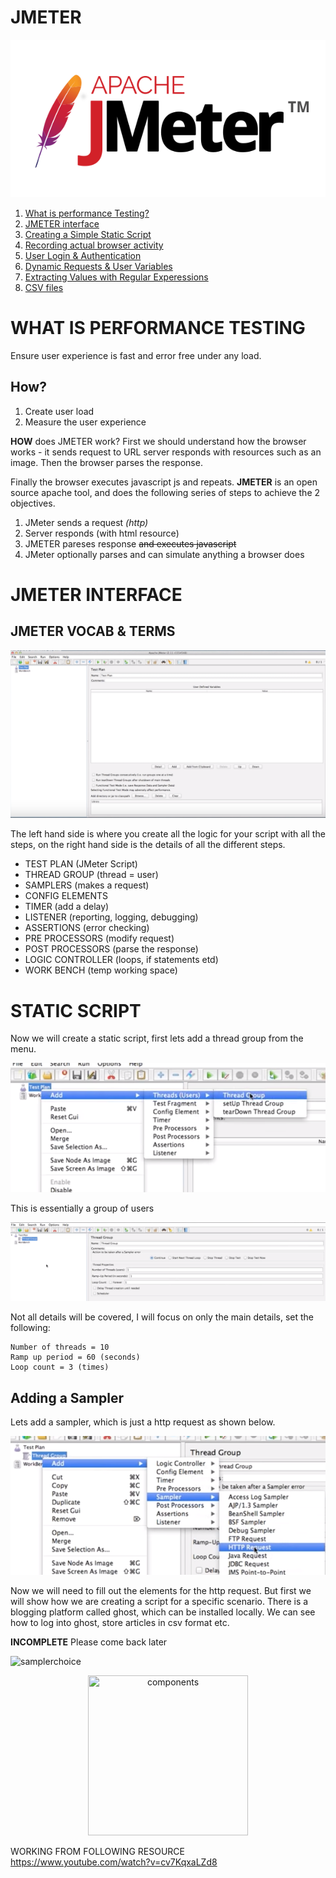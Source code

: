 # JMETER 

![jmeter icon](images/jmeter.jpg) 

1. [What is performance Testing?](#WHAT-IS-PERFORMANCE-TESTING)
2. [JMETER interface](#JMETER-INTERFACE)
3. [Creating a Simple Static Script](#STATIC-SCRIPT)
4. [Recording actual browser activity](#)
5. [User Login & Authentication](#)
6. [Dynamic Requests & User Variables](#)
7. [Extracting Values with Regular Experessions](#)
8. [CSV files](#)


# WHAT IS PERFORMANCE TESTING

Ensure user experience is fast and error free under any load.

## How?

1. Create user load 
2. Measure the user experience 

**HOW** does JMETER work? First we should understand how the browser works - it sends request to URL server responds with resources such as an image. Then the browser parses the response.  

Finally the browser executes javascript js and repeats. **JMETER** is an open source apache tool, and does the following series of steps to achieve the 2 objectives. 

1. JMeter sends a request *(http)*
2. Server responds (with html resource)
3. JMETER pareses response  ~~and executes javascript~~
4. JMeter optionally parses and can simulate anything a browser does 

# JMETER INTERFACE

## JMETER VOCAB & TERMS 

![jmeter interface](images/jmeterint.jpg)  

The left hand side is where you create all the logic for your script with all the steps, on the right hand side is the details of all the different steps.

- TEST PLAN (JMeter Script)
- THREAD GROUP (thread = user)
- SAMPLERS (makes a request)
- CONFIG ELEMENTS 
- TIMER (add a delay)
- LISTENER (reporting, logging, debugging)
- ASSERTIONS (error checking)
- PRE PROCESSORS (modify request)
- POST PROCESSORS (parse the response)
- LOGIC CONTROLLER (loops, if statements etd)
- WORK BENCH (temp working space)



# STATIC SCRIPT

Now we will create a static script, first lets add a thread group from the menu.   

![jmeter threadgroup](images/add.jpg)  

This is essentially a group of users 

![jmeter threadgroup](images/threadgroup.jpg) 

Not all details will be covered, I will focus on only the main details, set the following:

```
Number of threads = 10
Ramp up period = 60 (seconds)
Loop count = 3 (times)
```


## Adding a Sampler 

Lets add a sampler, which is just a http request as shown below. 

![sampler](images/sampler.jpg) 

Now we will need to fill out the elements for the http request. But first we will show how we are creating a script for a specific scenario. There is a blogging platform called ghost, which can be installed locally. We can see how to log into ghost, store articles in csv format etc.


**INCOMPLETE** Please come back later


![samplerchoice](images/samplerchoice.jpg) 


<p align="center">
<img src="comps.jpg" title="components" width="256" height="256">
</p>



WORKING FROM FOLLOWING RESOURCE 
https://www.youtube.com/watch?v=cv7KqxaLZd8